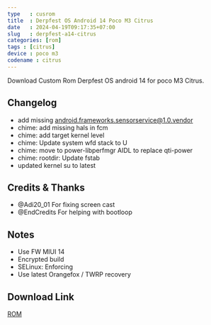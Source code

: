 ```yaml
---
type   : cusrom
title  : Derpfest OS Android 14 Poco M3 Citrus
date   : 2024-04-19T09:17:35+07:00
slug   : derpfest-a14-citrus
categories: [rom]
tags : [citrus]
device : poco m3
codename : citrus
---
```


Download Custom Rom Derpfest OS android 14  for poco M3 Citrus.

## Changelog
- add missing android.frameworks.sensorservice@1.0.vendor
- chime: add missing hals in fcm
- chime: add target kernel level
- chime: Update system wfd stack to U
- chime: move to power-libperfmgr AIDL to replace qti-power
- chime: rootdir: Update fstab
- updated kernel su to latest


## Credits & Thanks
- @Adi20_01 For fixing screen cast
- @EndCredits For helping with bootloop

## Notes
- Use FW MIUI 14 
- Encrypted build
- SELinux: Enforcing
- Use latest Orangefox / TWRP recovery

## Download Link
[ROM](https://sourceforge.net/projects/derpfest/files/citrus/DerpFest-14-Official-Stable-citrus-20240215.zip/download)
